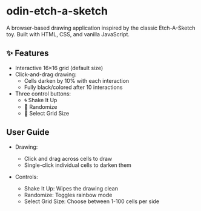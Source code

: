 # odin-etch-a-sketch
A browser-based drawing application inspired by the classic Etch-A-Sketch toy. Built with HTML, CSS, and vanilla JavaScript.  

## ✨ Features  
* Interactive 16×16 grid (default size)
* Click-and-drag drawing:
    * Cells darken by 10% with each interaction
    * Fully black/colored after 10 interactions
* Three control buttons:
    * 🌀 Shake It Up
    * 🌈 Randomize
    * 📏 Select Grid Size

## User Guide
* Drawing:
    * Click and drag across cells to draw
    * Single-click individual cells to darken them

* Controls:
    * Shake It Up: Wipes the drawing clean
    * Randomize: Toggles rainbow mode
    * Select Grid Size: Choose between 1-100 cells per side